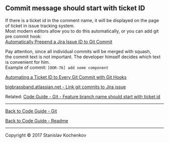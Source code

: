 ## Commit message should start with ticket ID

If there is a ticket id in the comment name, it will be displayed on the page of ticket in issue tracking system.  
Most modern editors allow you to do this automatically, or you can add git pre commit hook:  
[Automatically Prepend a Jira Issue ID to Git Commit](https://gist.github.com/robatron/01b9a1061e1e8b35d270)

Pay attention, since all individual commits will be merged with squash,  
the commit text is not important. The developer himself decides which text is convenient for him.    
Example of commit: ```[OOR-76] add some component```

[Automating a Ticket ID to Every Git Commit with Git Hooks](http://coderdiaries.com/automating-a-ticket-id-to-every-git-commit-with-git-hooks/)  

[bigbrassband.atlassian.net - Link git commits to Jira issue](https://bigbrassband.atlassian.net/wiki/spaces/GITCLOUD/pages/923238543)

Related: [Code Guide - Git - Feature branch name should start with ticket id](https://github.com/UserBug/codeGuide/tree/v2/docs/git/featureBranchNameShouldStartWithTicketId.md)

---

[Back to Code Guide - Git](https://github.com/UserBug/codeGuide/tree/v2/docs/git)

[Back to Code Guide - Readme](https://github.com/UserBug/codeGuide/tree/v2)

---
Copyright © 2017 Stanislav Kochenkov 